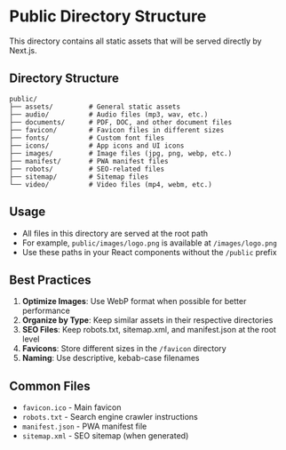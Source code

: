 # Public Directory Structure

This directory contains all static assets that will be served directly by Next.js.

## Directory Structure

```
public/
├── assets/         # General static assets
├── audio/          # Audio files (mp3, wav, etc.)
├── documents/      # PDF, DOC, and other document files
├── favicon/        # Favicon files in different sizes
├── fonts/          # Custom font files
├── icons/          # App icons and UI icons
├── images/         # Image files (jpg, png, webp, etc.)
├── manifest/       # PWA manifest files
├── robots/         # SEO-related files
├── sitemap/        # Sitemap files
└── video/          # Video files (mp4, webm, etc.)
```

## Usage

- All files in this directory are served at the root path
- For example, `public/images/logo.png` is available at `/images/logo.png`
- Use these paths in your React components without the `/public` prefix

## Best Practices

1. **Optimize Images**: Use WebP format when possible for better performance
2. **Organize by Type**: Keep similar assets in their respective directories
3. **SEO Files**: Keep robots.txt, sitemap.xml, and manifest.json at the root level
4. **Favicons**: Store different sizes in the `/favicon` directory
5. **Naming**: Use descriptive, kebab-case filenames

## Common Files

- `favicon.ico` - Main favicon
- `robots.txt` - Search engine crawler instructions
- `manifest.json` - PWA manifest file
- `sitemap.xml` - SEO sitemap (when generated) 
